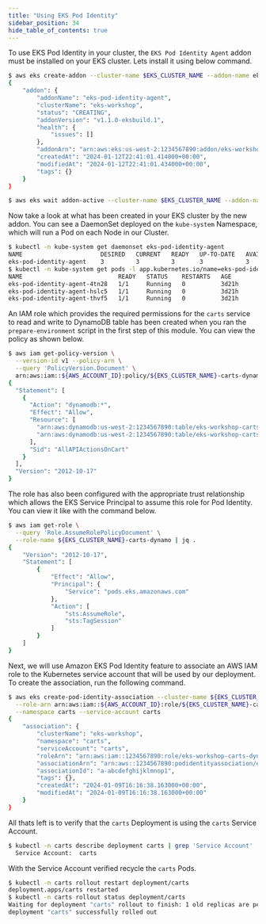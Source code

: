 ```yaml
---
title: "Using EKS Pod Identity"
sidebar_position: 34
hide_table_of_contents: true
---
```


To use EKS Pod Identity in your cluster, the `EKS Pod Identity Agent` addon must be installed on your EKS cluster. Lets install it using below command.

```bash timeout=300 wait=60
$ aws eks create-addon --cluster-name $EKS_CLUSTER_NAME --addon-name eks-pod-identity-agent
{
    "addon": {
        "addonName": "eks-pod-identity-agent",
        "clusterName": "eks-workshop",
        "status": "CREATING",
        "addonVersion": "v1.1.0-eksbuild.1",
        "health": {
            "issues": []
        },
        "addonArn": "arn:aws:eks:us-west-2:1234567890:addon/eks-workshop/eks-pod-identity-agent/9ec6cfbd-8c9f-7ff4-fd26-640dda75bcea",
        "createdAt": "2024-01-12T22:41:01.414000+00:00",
        "modifiedAt": "2024-01-12T22:41:01.434000+00:00",
        "tags": {}
    }
}

$ aws eks wait addon-active --cluster-name $EKS_CLUSTER_NAME --addon-name eks-pod-identity-agent
```

Now take a look at what has been created in your EKS cluster by the new addon. You can see a DaemonSet deployed on the `kube-system` Namespace, which will run a Pod on each Node in our Cluster.

```bash
$ kubectl -n kube-system get daemonset eks-pod-identity-agent
NAME                      DESIRED   CURRENT   READY   UP-TO-DATE   AVAILABLE   NODE SELECTOR   AGE
eks-pod-identity-agent    3         3         3       3            3           <none>          3d21h
$ kubectl -n kube-system get pods -l app.kubernetes.io/name=eks-pod-identity-agent
NAME                           READY   STATUS    RESTARTS   AGE
eks-pod-identity-agent-4tn28   1/1     Running   0          3d21h
eks-pod-identity-agent-hslc5   1/1     Running   0          3d21h
eks-pod-identity-agent-thvf5   1/1     Running   0          3d21h
```

An IAM role which provides the required permissions for the `carts` service to read and write to DynamoDB table has been created when you ran the `prepare-environment` script in the first step of this module. You can view the policy as shown below.

```bash
$ aws iam get-policy-version \
  --version-id v1 --policy-arn \
  --query 'PolicyVersion.Document' \
  arn:aws:iam::${AWS_ACCOUNT_ID}:policy/${EKS_CLUSTER_NAME}-carts-dynamo | jq .
{
  "Statement": [
    {
      "Action": "dynamodb:*",
      "Effect": "Allow",
      "Resource": [
        "arn:aws:dynamodb:us-west-2:1234567890:table/eks-workshop-carts",
        "arn:aws:dynamodb:us-west-2:1234567890:table/eks-workshop-carts/index/*"
      ],
      "Sid": "AllAPIActionsOnCart"
    }
  ],
  "Version": "2012-10-17"
}
```

The role has also been configured with the appropriate trust relationship which allows the EKS Service Principal to assume this role for Pod Identity. You can view it like with the command below.

```bash
$ aws iam get-role \
  --query 'Role.AssumeRolePolicyDocument' \
  --role-name ${EKS_CLUSTER_NAME}-carts-dynamo | jq .
{
    "Version": "2012-10-17",
    "Statement": [
        {
            "Effect": "Allow",
            "Principal": {
                "Service": "pods.eks.amazonaws.com"
            },
            "Action": [
                "sts:AssumeRole",
                "sts:TagSession"
            ]
        }
    ]
}
```

Next, we will use Amazon EKS Pod Identity feature to associate an AWS IAM role to the Kubernetes service account that will be used by our deployment. To create the association, run the following command.

```bash wait=30
$ aws eks create-pod-identity-association --cluster-name ${EKS_CLUSTER_NAME} \
  --role-arn arn:aws:iam::${AWS_ACCOUNT_ID}:role/${EKS_CLUSTER_NAME}-carts-dynamo \
  --namespace carts --service-account carts
{
    "association": {
        "clusterName": "eks-workshop",
        "namespace": "carts",
        "serviceAccount": "carts",
        "roleArn": "arn:aws:iam::1234567890:role/eks-workshop-carts-dynamo",
        "associationArn": "arn:aws::1234567890:podidentityassociation/eks-workshop/a-abcdefghijklmnop1",
        "associationId": "a-abcdefghijklmnop1",
        "tags": {},
        "createdAt": "2024-01-09T16:16:38.163000+00:00",
        "modifiedAt": "2024-01-09T16:16:38.163000+00:00"
    }
}
```

All thats left is to verify that the `carts` Deployment is using the `carts` Service Account.

```bash
$ kubectl -n carts describe deployment carts | grep 'Service Account'
  Service Account:  carts
```

With the Service Account verified recycle the `carts` Pods.

```bash hook=enable-pod-identity hookTimeout=430
$ kubectl -n carts rollout restart deployment/carts
deployment.apps/carts restarted
$ kubectl -n carts rollout status deployment/carts
Waiting for deployment "carts" rollout to finish: 1 old replicas are pending termination...
deployment "carts" successfully rolled out
```
